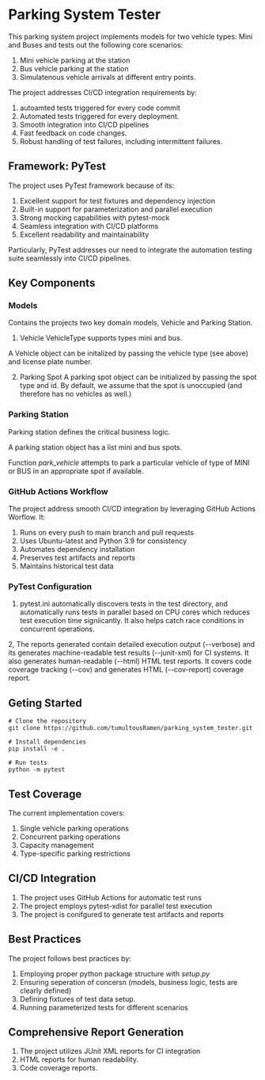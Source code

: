 # Parking System Tester

This parking system project implements models for two vehicle types: Mini and Buses and tests out the following core scenarios:
1. Mini vehicle parking at the station
2. Bus vehicle parking at the station
3. Simulatenous vehicle arrivals at different entry points.

The project addresses CI/CD integration requirements by:
1. autoamted tests triggered for every code commit
2. Automated tests triggered for every deployment.
3. Smooth integration into CI/CD pipelines
4. Fast feedback on code changes. 
5. Robust handling of test failures, including intermittent failures.


## Framework: PyTest
The project uses PyTest framework because of its:
1. Excellent support for test fixtures and dependency injection 
2. Built-in support for parameterization and parallel execution 
3. Strong mocking capabilities with pytest-mock
4. Seamless integration with CI/CD platforms
5. Excellent readability and maintainability

Particularly, PyTest addresses our need to integrate the automation testing suite seamlessly into CI/CD pipelines. 

## Key Components
### Models
Contains the projects two key domain models, Vehicle and Parking Station. 
1. Vehicle 
VehicleType supports types mini and bus. 

A Vehicle object can be initalized by passing the vehicle type (see above) and license plate number. 

2. Parking Spot
A parking spot object can be initialized by passing the spot type and id. By default, we assume that the spot is unoccupied (and therefore has no vehicles as well.)

### Parking Station 
Parking station defines the critical business logic. 

A parking station object has a list mini and bus spots.

Function _park_vehicle_ attempts to park a particular vehicle of type of MINI or BUS in an appropriate spot if available. 

### GitHub Actions Workflow
The project address smooth CI/CD integration by leveraging GitHub Actions Worflow. It:
1. Runs on every push to main branch and pull requests
2. Uses Ubuntu-latest and Python 3.9 for consistency
3. Automates dependency installation
4. Preserves test artifacts and reports
5. Maintains historical test data

### PyTest Configuration

1. pytest.ini automatically discovers tests in the test directory, and automatically runs tests in parallel based on CPU cores which reduces test execution time signiicantly. It also helps catch race conditions in concurrent operations. 

2, The reports generated contain detailed execution output (--verbose) and its generates machine-readable test results (--junit-xml) for CI systems. It also generates human-readable (--html) HTML test reports. It covers code coverage tracking (--cov) and generates HTML (--cov-report) coverage report.

## Geting Started
```
# Clone the repository
git clone https://github.com/tumultousRamen/parking_system_tester.git

# Install dependencies
pip install -e .

# Run tests
python -m pytest
```

## Test Coverage
The current implementation covers:
1. Single vehicle parking operations
2. Concurrent parking operations
3. Capacity management
4. Type-specific parking restrictions

## CI/CD Integration
1. The project uses GitHub Actions for automatic test runs 
2. The project employs pytest-xdist for parallel test execution
3. The project is conifgured to generate test artifacts and reports

## Best Practices
The project follows best practices by:
1. Employing proper python package structure with _setup.py_
2. Ensuring seperation of concersn (models, business logic, tests are clearly defined)
3. Defining fixtures of test data setup.
4. Running parameterized tests for different scenarios

## Comprehensive Report Generation 
1. The project utilizes JUnit XML reports for CI integration
2. HTML reports for human readability.
3. Code coverage reports.
